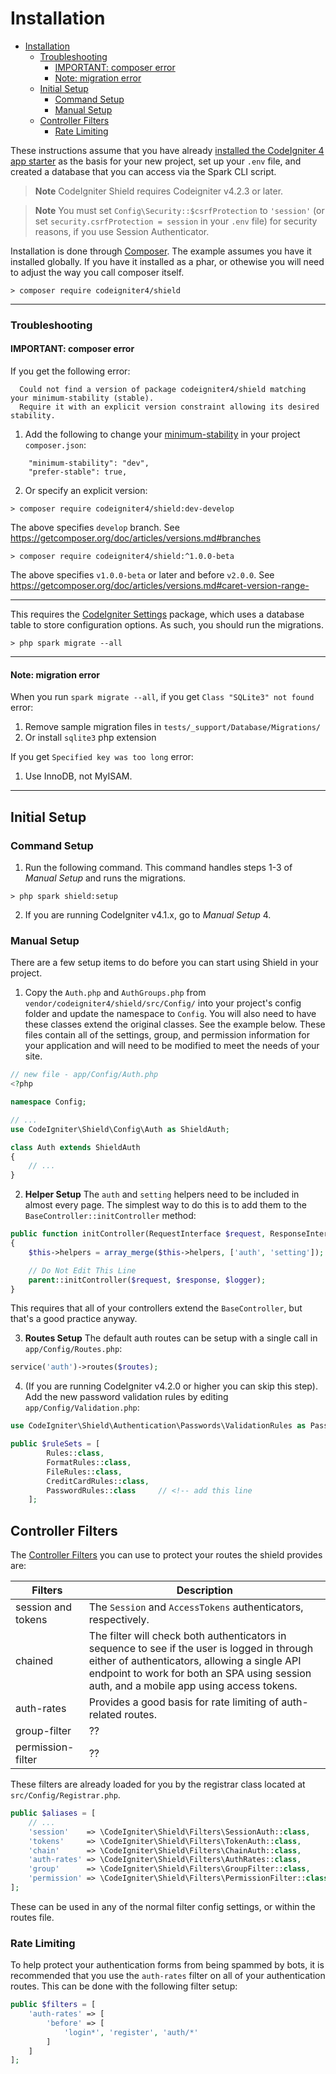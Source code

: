 # Installation

- [Installation](#installation)
    - [Troubleshooting](#troubleshooting)
      - [IMPORTANT: composer error](#important-composer-error)
      - [Note: migration error](#note-migration-error)
  - [Initial Setup](#initial-setup)
    - [Command Setup](#command-setup)
    - [Manual Setup](#manual-setup)
  - [Controller Filters](#controller-filters)
    - [Rate Limiting](#rate-limiting)

These instructions assume that you have already [installed the CodeIgniter 4 app starter](https://codeigniter.com/user_guide/installation/installing_composer.html) as the basis for your new project, set up your `.env` file, and created a database that you can access via the Spark CLI script.

> **Note**
> CodeIgniter Shield requires Codeigniter v4.2.3 or later.

> **Note**
> You must set ``Config\Security::$csrfProtection`` to `'session'` (or set `security.csrfProtection = session` in your `.env` file) for security reasons, if you use Session Authenticator.

Installation is done through [Composer](https://getcomposer.org). The example assumes you have it installed globally.
If you have it installed as a phar, or othewise you will need to adjust the way you call composer itself.

```
> composer require codeigniter4/shield
```

---

### Troubleshooting

#### IMPORTANT: composer error

If you get the following error:

```
  Could not find a version of package codeigniter4/shield matching your minimum-stability (stable).
  Require it with an explicit version constraint allowing its desired stability.
```

1. Add the following to change your [minimum-stability](https://getcomposer.org/doc/articles/versions.md#minimum-stability) in your project `composer.json`:

```
    "minimum-stability": "dev",
    "prefer-stable": true,
```

2. Or specify an explicit version:

```
> composer require codeigniter4/shield:dev-develop
```

The above specifies `develop` branch.
See https://getcomposer.org/doc/articles/versions.md#branches

```
> composer require codeigniter4/shield:^1.0.0-beta
```

The above specifies `v1.0.0-beta` or later and before `v2.0.0`.
See https://getcomposer.org/doc/articles/versions.md#caret-version-range-

---

This requires the [CodeIgniter Settings](https://github.com/codeigniter4/settings) package, which uses a database
table to store configuration options. As such, you should run the migrations.

```
> php spark migrate --all
```

---

#### Note: migration error

When you run `spark migrate --all`, if you get `Class "SQLite3" not found` error:

1. Remove sample migration files in `tests/_support/Database/Migrations/`
2. Or install `sqlite3` php extension

If you get `Specified key was too long` error:

1. Use InnoDB, not MyISAM.

---

## Initial Setup

### Command Setup

1. Run the following command. This command handles steps 1-3 of *Manual Setup* and runs the migrations.

```
> php spark shield:setup
```

2. If you are running CodeIgniter v4.1.x, go to *Manual Setup* 4.

### Manual Setup

There are a few setup items to do before you can start using Shield in
your project.

1. Copy the `Auth.php` and  `AuthGroups.php` from `vendor/codeigniter4/shield/src/Config/` into your project's config folder and update the namespace to `Config`. You will also need to have these classes extend the original classes. See the example below. These files contain all of the settings, group, and permission information for your application and will need to be modified to meet the needs of your site.

```php
// new file - app/Config/Auth.php
<?php

namespace Config;

// ...
use CodeIgniter\Shield\Config\Auth as ShieldAuth;

class Auth extends ShieldAuth
{
    // ...
}
```

2. **Helper Setup** The `auth` and `setting` helpers need to be included in almost every page. The simplest way to do this is to add them to the `BaseController::initController` method:

```php
public function initController(RequestInterface $request, ResponseInterface $response, LoggerInterface $logger)
{
    $this->helpers = array_merge($this->helpers, ['auth', 'setting']);

    // Do Not Edit This Line
    parent::initController($request, $response, $logger);
}
```

This requires that all of your controllers extend the `BaseController`, but that's a good practice anyway.

3. **Routes Setup** The default auth routes can be setup with a single call in `app/Config/Routes.php`:

```php
service('auth')->routes($routes);
```

4. (If you are running CodeIgniter v4.2.0 or higher you can skip this step). Add the new password validation rules
by editing `app/Config/Validation.php`:

```php
use CodeIgniter\Shield\Authentication\Passwords\ValidationRules as PasswordRules;

public $ruleSets = [
        Rules::class,
        FormatRules::class,
        FileRules::class,
        CreditCardRules::class,
        PasswordRules::class     // <!-- add this line
    ];
```

## Controller Filters

The [Controller Filters](https://codeigniter.com/user_guide/incoming/filters.html) you can use to protect your routes the shield provides are:

Filters | Description
--- | ---
session and tokens | The `Session` and `AccessTokens` authenticators, respectively.
chained | The filter will check both authenticators in sequence to see if the user is logged in through either of authenticators, allowing a single API endpoint to work for both an SPA using session auth, and a mobile app using access tokens.
auth-rates | Provides a good basis for rate limiting of auth-related routes.
group-filter | ??
permission-filter | ??

These filters are already loaded for you by the registrar class located at `src/Config/Registrar.php`.

```php
public $aliases = [
    // ...
    'session'    => \CodeIgniter\Shield\Filters\SessionAuth::class,
    'tokens'     => \CodeIgniter\Shield\Filters\TokenAuth::class,
    'chain'      => \CodeIgniter\Shield\Filters\ChainAuth::class,
    'auth-rates' => \CodeIgniter\Shield\Filters\AuthRates::class,
    'group'      => \CodeIgniter\Shield\Filters\GroupFilter::class,
    'permission' => \CodeIgniter\Shield\Filters\PermissionFilter::class,
];
```

These can be used in any of the normal filter config settings, or within the routes file.

### Rate Limiting

To help protect your authentication forms from being spammed by bots, it is recommended that you use
the `auth-rates` filter on all of your authentication routes. This can be done with the following
filter setup:

```php
public $filters = [
    'auth-rates' => [
        'before' => [
            'login*', 'register', 'auth/*'
        ]
    ]
];
```
